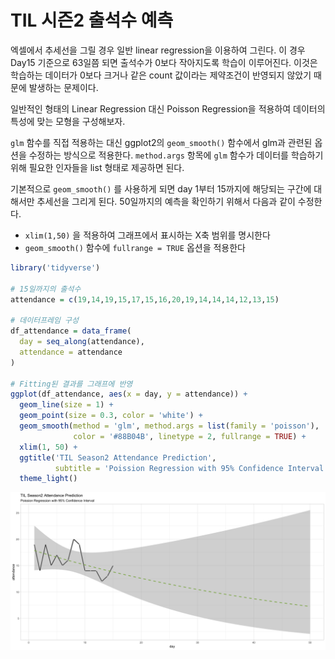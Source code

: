 # TIL 시즌2 출석수 예측

엑셀에서 추세선을 그릴 경우 일반 linear regression을 이용하여 그린다. 이 경우 Day15 기준으로 63일쯤 되면 출석수가 0보다 작아지도록 학습이 이루어진다. 이것은 학습하는 데이터가 0보다 크거나 같은 count 값이라는 제약조건이 반영되지 않았기 때문에 발생하는 문제이다.

일반적인 형태의 Linear Regression 대신 Poisson Regression을 적용하여 데이터의 특성에 맞는 모형을 구성해보자.

`glm` 함수를 직접 적용하는 대신 ggplot2의 `geom_smooth()` 함수에서 glm과 관련된 옵션을 수정하는 방식으로 적용한다. `method.args` 항목에 `glm` 함수가 데이터를 학습하기 위해 필요한 인자들을 list 형태로 제공하면 된다. 

기본적으로 `geom_smooth()` 를 사용하게 되면 day 1부터 15까지에 해당되는 구간에 대해서만 추세선을 그리게 된다. 50일까지의 예측을 확인하기 위해서 다음과 같이 수정한다.

- `xlim(1,50)` 을 적용하여 그래프에서 표시하는 X축 범위를 명시한다
- `geom_smooth()` 함수에 `fullrange = TRUE` 옵션을 적용한다

```r
library('tidyverse')

# 15일까지의 출석수
attendance = c(19,14,19,15,17,15,16,20,19,14,14,14,12,13,15)

# 데이터프레임 구성
df_attendance = data_frame(
  day = seq_along(attendance),
  attendance = attendance
)

# Fitting된 결과를 그래프에 반영
ggplot(df_attendance, aes(x = day, y = attendance)) +
  geom_line(size = 1) +
  geom_point(size = 0.3, color = 'white') +
  geom_smooth(method = 'glm', method.args = list(family = 'poisson'), 
              color = '#88B04B', linetype = 2, fullrange = TRUE) +
  xlim(1, 50) +
  ggtitle('TIL Season2 Attendance Prediction',
          subtitle = 'Poission Regression with 95% Confidence Interval') +
  theme_light()
```
![png](fig/til_season2_attendance_prediction.png)
